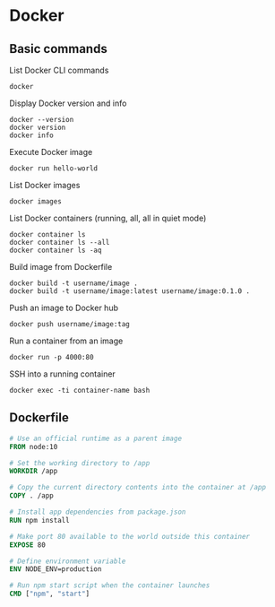 # Docker

## Basic commands

List Docker CLI commands

```console
docker
```

Display Docker version and info

```console
docker --version
docker version
docker info
```

Execute Docker image

```console
docker run hello-world
```

List Docker images

```console
docker images
```

List Docker containers (running, all, all in quiet mode)

```console
docker container ls
docker container ls --all
docker container ls -aq
```

Build image from Dockerfile

```console
docker build -t username/image .
docker build -t username/image:latest username/image:0.1.0 .
```

Push an image to Docker hub

```console
docker push username/image:tag
```

Run a container from an image

```console
docker run -p 4000:80
```

SSH into a running container

```console
docker exec -ti container-name bash
```

## Dockerfile

```Dockerfile
# Use an official runtime as a parent image
FROM node:10

# Set the working directory to /app
WORKDIR /app

# Copy the current directory contents into the container at /app
COPY . /app

# Install app dependencies from package.json
RUN npm install

# Make port 80 available to the world outside this container
EXPOSE 80

# Define environment variable
ENV NODE_ENV=production

# Run npm start script when the container launches
CMD ["npm", "start"]
```

